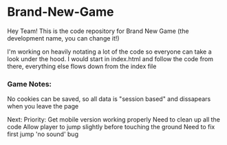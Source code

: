 ﻿# Brand-New-Game

Hey Team! This is the code repository for Brand New Game (the development name, you can change it!)

I'm working on heavily notating a lot of the code so everyone can take a look under the hood.
I would start in index.html and follow the code from there, everything else flows down from the index file



### Game Notes:

No cookies can be saved, so all data is "session based" and dissapears when you leave the page

Next:
  Priority: Get mobile version working properly
  Need to clean up all the code
  Allow player to jump slightly before touching the ground
  Need to fix first jump 'no sound' bug